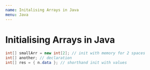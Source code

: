 ```yaml
---
name: Initalising Arrays in Java
menu: Java
---
```


# Initialising Arrays in Java

```java
int[] smallArr = new int[2]; // init with memory for 2 spaces
int[] another; // declaration
int[] res = { n.data }; // shorthand init with values
```
